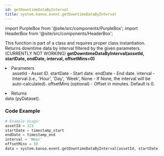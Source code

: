 ```yaml
---
id: getDowntimeDataByInterval
title: system.kanoa.event.getDowntimeDataByInterval
---
```


import PurpleBox from '@site/src/components/PurpleBox';
import HeaderBox from '@site/src/components/HeaderBox';

<PurpleBox>This function is part of a class and requires proper class instantiation.</PurpleBox>
<HeaderBox header="Description">
    Returns downtime data by interval filtered by the given parameters. (CURRENTLY NOT WORKING)
</HeaderBox>
<HeaderBox header="Syntax">
    <b>getDowntimeDataByInterval(assetId, startDate, endDate, interval, offsetMins=0)</b>
    <li>Parameters <br />
        <ul>
            assetId - Asset ID.
            startDate - Start date.
            endDate - End date.
            interval - Interval (i.e., 'Hour', 'Day', 'Week', None - If None, the interval will be auto-calculated).
            offsetMins (optional) - Offset in minutes. Default is 0.
        </ul>
    </li>
    <li>Returns <br />
        data (pyDataset).
    </li>
</HeaderBox>

### Code Example

```python
# Example Usage:
assetId = 123
startDate = timestamp_start
endDate = timestamp_end
interval = 'Hour'
offsetMins = 30
data = system.kanoa.event.getDowntimeDataByInterval(assetId, startDate, endDate, interval, offsetMins)

